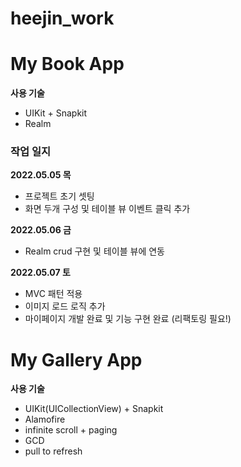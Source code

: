 # heejin_work

# My Book App

**사용 기술**

- UIKit + Snapkit
- Realm

### 작업 일지

**2022.05.05 목**

- 프로젝트 초기 셋팅
- 화면 두개 구성 및 테이블 뷰 이벤트 클릭 추가

**2022.05.06 금**

- Realm crud 구현 및 테이블 뷰에 연동

**2022.05.07 토**

- MVC 패턴 적용
- 이미지 로드 로직 추가
- 마이페이지 개발 완료 및 기능 구현 완료 (리팩토링 필요!)

# My Gallery App

**사용 기술**

- UIKit(UICollectionView) + Snapkit
- Alamofire
- infinite scroll + paging
- GCD
- pull to refresh
